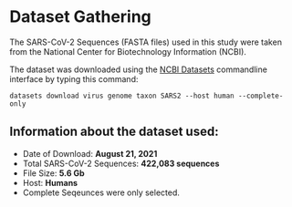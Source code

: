 # Dataset Gathering 

The SARS-CoV-2 Sequences (FASTA files) used in this study were taken from the National Center for Biotechnology Information (NCBI).

The dataset was downloaded using the [NCBI Datasets](https://www.ncbi.nlm.nih.gov/datasets/docs/command-line/) commandline interface by typing this command:
```
datasets download virus genome taxon SARS2 --host human --complete-only
```

## Information about the dataset used:
- Date of Download: **August 21, 2021**
- Total SARS-CoV-2 Sequences: **422,083 sequences**
- File Size: **5.6 Gb**
- Host: **Humans**
- Complete Seqeunces were only selected.